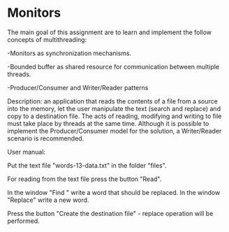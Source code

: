 # Monitors
The main goal of this assignment are to learn and implement the follow concepts of multithreading:

-Monitors as synchronization mechanisms.

-Bounded buffer as shared resource for communication between multiple threads.

-Producer/Consumer and Writer/Reader patterns

Description:
an application that reads the contents of a file from a source into the memory, let the user manipulate the text (search
and replace) and copy to a destination file. The acts of reading, modifying and writing to file must take place by threads at the same
time. Although it is possible to implement the Producer/Consumer model for the solution, a Writer/Reader scenario is recommended.



User manual:

Put the text file "words-13-data.txt" in the folder "files".

For reading from the text file press the button "Read".

In the window "Find " write a word that should be replaced. In the window "Replace" write a new word.

Press the button "Create the destination file" - replace operation will be performed. 
